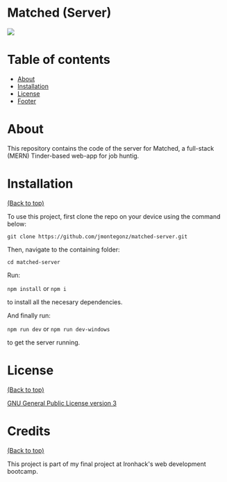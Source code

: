 # Matched (Server)

![](https://i.imgur.com/OkXo4di.png)

# Table of contents

- [About](#About)
- [Installation](#Installation)
- [License](#License)
- [Footer](#footer)


# About


This repository contains the code of the server for Matched, a full-stack (MERN) Tinder-based web-app for job huntig.


# Installation
[(Back to top)](#Table-of-contents)


To use this project, first clone the repo on your device using the command below:

```git clone https://github.com/jmontegonz/matched-server.git```

Then, navigate to the containing folder:

```cd matched-server```

Run:

```npm install``` or ```npm i```

to install all the necesary dependencies.

And finally run: 

```npm run dev``` or ```npm run dev-windows```

to get the server running.

# License
[(Back to top)](#Table-of-contents)

<!-- Adding the license to README is a good practice so that people can easily refer to it.

Make sure you have added a LICENSE file in your project folder. **Shortcut:** Click add new file in your root of your repo in GitHub > Set file name to LICENSE > GitHub shows LICENSE templates > Choose the one that best suits your project!

I personally add the name of the license and provide a link to it like below. -->

[GNU General Public License version 3](https://opensource.org/licenses/GPL-3.0)

# Credits
[(Back to top)](#Table-of-contents)

This project is part of my final project at Ironhack's web development bootcamp.
